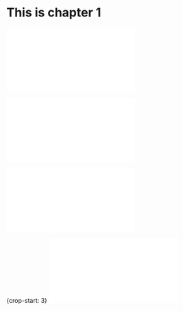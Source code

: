 # This is chapter 1

![](table.md)

![Hello, world!](source.php)

![Cropped](cropped.php)

{crop-start: 3}
![](tests/phpunit-output.txt)
